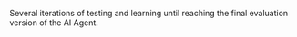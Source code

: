 Several iterations of testing and learning until reaching the final evaluation version of the AI ​​Agent.

